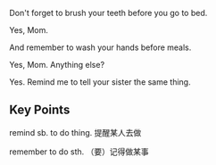 Don't forget to brush your teeth before you go to bed.

Yes, Mom.

And remember to wash your hands before meals.

Yes, Mom. Anything else?

Yes. Remind me to tell your sister the same thing.

## Key Points
remind sb. to do thing. 提醒某人去做

remember to do sth. （要）记得做某事
